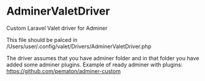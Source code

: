 # AdminerValetDriver
Custom Laravel Valet driver for Adminer

This file should be palced in /Users/user/.config/valet/Drivers/AdminerValetDriver.php

The driver assumes that you have adminer folder and in that folder you have added some adminer plugins. Example of ready adminer with plugins: https://github.com/pematon/adminer-custom
